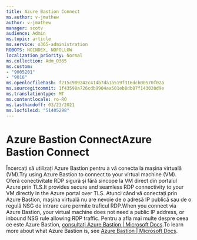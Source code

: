 ```yaml
---
title: Azure Bastion Connect
ms.author: v-jmathew
author: v-jmathew
manager: scotv
audience: Admin
ms.topic: article
ms.service: o365-administration
ROBOTS: NOINDEX, NOFOLLOW
localization_priority: Normal
ms.collection: Adm_O365
ms.custom:
- "9005201"
- "9016"
ms.openlocfilehash: f215c909242c414b7da1a519f316dcb00570f02a
ms.sourcegitcommit: 1f43598a726cdb9904aa501eb8db87f143020d9e
ms.translationtype: MT
ms.contentlocale: ro-RO
ms.lasthandoff: 03/23/2021
ms.locfileid: "51405298"
---
```

# <a name="azure-bastion-connect"></a><span data-ttu-id="ed673-102">Azure Bastion Connect</span><span class="sxs-lookup"><span data-stu-id="ed673-102">Azure Bastion Connect</span></span>

<span data-ttu-id="ed673-103">Încercați să utilizați Azure Bastion pentru a vă conecta la mașina virtuală (VM).</span><span class="sxs-lookup"><span data-stu-id="ed673-103">Try using Azure Bastion to connect to your virtual machine (VM).</span></span> <span data-ttu-id="ed673-104">Oferă conectivitate RDP sigură și fără sincope la VM direct din portalul Azure prin TLS.</span><span class="sxs-lookup"><span data-stu-id="ed673-104">It provides secure and seamless RDP connectivity to your VM directly in the Azure portal over TLS.</span></span> <span data-ttu-id="ed673-105">Atunci când vă conectați prin Azure Bastion, mașina virtuală nu are nevoie de o adresă IP publică sau de o regulă NSG de intrare care permite traficul RDP.</span><span class="sxs-lookup"><span data-stu-id="ed673-105">When you connect via Azure Bastion, your virtual machine does not need a public IP address, or inbound NSG rule allowing RDP traffic.</span></span> <span data-ttu-id="ed673-106">Pentru a afla mai multe despre ceea ce este Azure Bastion, [consultați Azure Bastion | Microsoft Docs](https://docs.microsoft.com/azure/bastion/bastion-overview).</span><span class="sxs-lookup"><span data-stu-id="ed673-106">To learn more about what Azure Bastion is, see [Azure Bastion | Microsoft Docs](https://docs.microsoft.com/azure/bastion/bastion-overview).</span></span>
